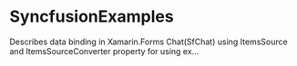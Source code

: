 # SyncfusionExamples
Describes data binding in Xamarin.Forms Chat(SfChat) using ItemsSource and ItemsSourceConverter property for using ex…

